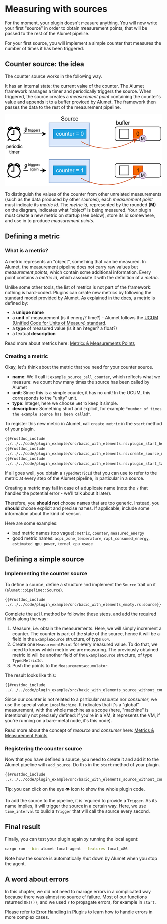 # Measuring with sources

For the moment, your plugin doesn't measure anything.
You will now write your first "source" in order to obtain measurement points, that will be passed to the rest of the Alumet pipeline.

For your first source, you will implement a simple counter that measures the number of times it has been triggered.

## Counter source: the idea

The counter source works in the following way.

It has an internal state: the current value of the counter.
The Alumet framework manages a timer and periodically triggers the source.
When triggered, the source creates a _measurement point_ containing the counter's value and appends it to a buffer provided by Alumet.
The framework then passes the data to the rest of the measurement pipeline.

![](../../resources/diagrams/plugin-tutorial/counter-source.png)

To distinguish the values of the counter from other unrelated measurements (such as the data produced by other sources), each _measurement point_ must indicate its _metric id_.
The _metric id_, represented by the rounded **(M)** on the diagram, indicates what "object" is being measured.
Your plugin must create a new metric on startup (see below), store its id somewhere, and use in to produce _measurement points_.

## Defining a metric

### What is a metric?

A metric represents an "object", something that can be measured. In Alumet, the measurement pipeline does not carry raw values but _measurement points_, which contain some additional information. Every point contains a _metric id_, which associate it with the definition of a _metric_.

Unlike some other tools, the list of metrics is not part of the framework: nothing is hard-coded. Plugins can create new metrics by following the standard model provided by Alumet. As explained [in the docs](https://docs.rs/alumet/latest/alumet/metrics), a metric is defined by:
- a **unique name**
- a **unit** of measurement (is it energy? time?) - Alumet follows the [UCUM (Unified Code for Units of Measure) standard](https://ucum.org/ucum).
- a **type** of measured value (is it an integer? a float?)
- a textual **description**

Read more about metrics here: [Metrics & Measurements Points](../metrics_measurements.md)

### Creating a metric

Okay, let's think about the metric that you need for your counter source.

- **name**: We'll call it `example_source_call_counter`, which reflects what we measure: we count how many times the source has been called by Alumet
- **unit**: Since this is a simple counter, it has no unit! In the UCUM, this corresponds to the "unity" unit.
- **type**: Integer, here we choose `u64` to keep it simple.
- **description**: Something short and explicit, for example `"number of times the example source has been called"`.

To register this new metric in Alumet, call `create_metric` in the `start` method of your plugin.

```rust,ignore 
{{#rustdoc_include ../../../code/plugin_example/src/basic_with_elements.rs:plugin_start_head}}
{{#rustdoc_include ../../../code/plugin_example/src/basic_with_elements.rs:create_source_metric}}
{{#rustdoc_include ../../../code/plugin_example/src/basic_with_elements.rs:plugin_start_tail}}
```

If all goes well, you obtain a `TypedMetricId` that you can use to refer to the metric at every step of the Alumet pipeline, in particular in a source.

<div class="warning">

Creating a metric may fail in case of a duplicate name (note the `?` that handles the potential error - we'll talk about it later).

Therefore, you **should not** choose names that are too generic.
Instead, you **should** choose explicit and precise names.
If applicable, include some information about the kind of sensor.

Here are some examples:
- bad metric names (too vague): `metric`, `counter`, `measured_energy`
- good metric names: `acpi_zone_temperature`, `rapl_consumed_energy`, `estimated_gpu_power`, `kernel_cpu_usage`
</div>

## Defining a simple source

### Implementing the counter source

To define a source, define a structure and implement the `Source` trait on it (`alumet::pipeline::Source`).

```rust,ignore
{{#rustdoc_include ../../../code/plugin_example/src/basic_with_elements_empty.rs:source}}
```

Complete the `poll` method by following these steps, and add the required fields along the way:
1. Measure, i.e. obtain the measurements.
    Here, we will simply increment a counter. The counter is part of the state of the source, hence it will be a field in the `ExampleSource` structure, of type `u64`.
2. Create one `MeasurementPoint` for every measured value.
    To do that, we need to know which metric we are measuring. The previously obtained metric id will be another field of the `ExampleSource` structure, of type `TypedMetricId`.
3. Push the points to the `MeasurementAccumulator`.

The result looks like this:
```rust,ignore
{{#rustdoc_include ../../../code/plugin_example/src/basic_with_elements_source_without_config.rs:source}}
```

Since our counter is not related to a particular _resource_ nor _consumer_, we use the special value `LocalMachine`.
It indicates that it's a "global" measurement, with the whole machine as a scope (here, "machine" is intentionally not precisely defined: if you're in a VM, it represents the VM, if you're running on a bare-metal node, it's this node).

Read more about the concept of _resource_ and _consumer_ here: [Metrics & Measurement Points](../metrics_measurements.md)

### Registering the counter source

Now that you have defined a source, you need to create it and add it to the Alumet pipeline with `add_source`.
Do this in the `start` method of your plugin.

```rust,ignore
{{#rustdoc_include ../../../code/plugin_example/src/basic_with_elements_source_without_config.rs:plugin_start}}
```

Tip: you can click on the eye 👁️ icon to show the whole plugin code.

To add the source to the pipeline, it is required to provide a `Trigger`.
As its name implies, it will trigger the source in a certain way.
Here, we use `time_interval` to build a `Trigger` that will call the source every second.

## Final result

Finally, you can test your plugin again by running the local agent:
```sh
cargo run --bin alumet-local-agent --features local_x86
```

Note how the source is automatically shut down by Alumet when you stop the agent.

## A word about errors

In this chapter, we did not need to manage errors in a complicated way because there was almost no source of failure.
Most of our functions returned `Ok(())`, and we used `?` to propagate errors, for example in `start`.

Please refer to [Error Handling in Plugins](../error_handling.md) to learn how to handle errors in more complex cases.
